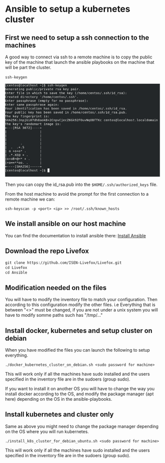 # Ansible to setup a kubernetes cluster

## First we need to setup a ssh connection to the machines

A good way to connect via ssh to a remote machine is to copy the public key of the machine that launch the ansible playbooks on the machine that will be part the cluster.

`ssh-keygen`

![](/images/ssh-keygen.png)

Then you can copy the id_rsa.pub into the `$HOME/.ssh/authorized_keys` file.

From the host machine to avoid the prompt for the first connection to a remote machine we can:

	ssh-keyscan -p <port> <ip> >> /root/.ssh/known_hosts



## We install ansible on our host machine

You can find the documentation to install ansible there: [Install Ansible](https://docs.ansible.com/ansible/latest/installation_guide/intro_installation.html)

## Download the repo Livefox

	git clone https://github.com/ISEN-Livefox/Livefox.git
	cd Livefox
	cd Ansible

## Modification needed on the files

You will have to modify the inventory file to match your configuration. Then according to this configuration modify the other files.
i.e Everything that is between "<>" must be changed, if you are not under a unix system you will have to modify somme paths such has  "/tmp/..."

## Install docker, kubernetes and setup cluster on debian

When you have modified the files you can launch the following to setup everything.

	./docker_kubernetes_cluster_on_debian.sh <sudo password for machine>

This will work only if all the machines have sudo installed and the users specified in the inventory file are in the sudoers (group sudo).

If you want to install it on another OS you will have to change the way you install docker according to the OS, and modify the package manager (apt here) depending on the OS in the ansible-playbooks.

## Install kubernetes and cluster only

Same as above you might need to change the package manager depending on the OS where you will run kubernetes.

	./install_k8s_cluster_for_debian_ubuntu.sh <sudo password for machine>

This will work only if all the machines have sudo installed and the users specified in the inventory file are in the sudoers (group sudo).
